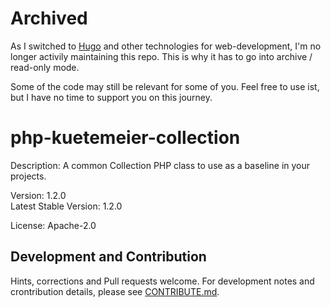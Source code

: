 # Archived

As I switched to [Hugo](https://gohugo.io) and other technologies for web-development,
I'm no longer activily maintaining this repo. This is why it has to go into archive / read-only mode.

Some of the code may still be relevant for some of you. Feel free to use ist, but I have no time to support you on this journey.

# php-kuetemeier-collection
Description: A common Collection PHP class to use as a baseline in your projects.

Version: 1.2.0  
Latest Stable Version: 1.2.0

License: Apache-2.0

## Development and Contribution

Hints, corrections and Pull requests welcome. For development notes and crontribution details, please see [CONTRIBUTE.md](https://github.com/kuetemeier/php-kuetemeier-collection/blob/master/CONTRIBUTE.md).
